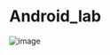 # Android_lab
![image](https://github.com/MaksatSar/Android_lab/assets/124807755/44cac2f2-eb82-48b4-a7b6-8dbd972678da)
